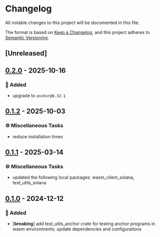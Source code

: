 # Changelog

All notable changes to this project will be documented in this file.

The format is based on [Keep a Changelog](https://keepachangelog.com/en/1.0.0/), and this project adheres to [Semantic Versioning](https://semver.org/spec/v2.0.0.html).

## [Unreleased]

## [0.2.0](https://github.com/pina-rs/wasm_solana/compare/test_utils_anchor@v0.1.2...test_utils_anchor@v0.2.0) - 2025-10-16

### <!-- 0 -->🎉 Added

- upgrade to `anchor@0.32.1`

## [0.1.2](https://github.com/solapino/wasm_solana/compare/test_utils_anchor@v0.1.1...test_utils_anchor@v0.1.2) - 2025-10-03

### <!-- 7 -->⚙️ Miscellaneous Tasks

- reduce installation times

## [0.1.1](https://github.com/ifiokjr/wasm_solana/compare/test_utils_anchor@v0.1.0...test_utils_anchor@v0.1.1) - 2025-03-14

### <!-- 7 -->⚙️ Miscellaneous Tasks

- updated the following local packages: wasm_client_solana, test_utils_solana

## [0.1.0](https://github.com/ifiokjr/wasm_solana/releases/tag/test_utils_anchor@v0.1.0) - 2024-12-12

### <!-- 0 -->🎉 Added

- [**breaking**] add test_utils_anchor crate for testing anchor programs in wasm environments; update dependencies and configurations
